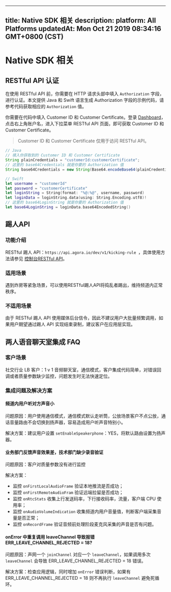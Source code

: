 
---
title: Native SDK 相关
description: 
platform: All Platforms
updatedAt: Mon Oct 21 2019 08:34:16 GMT+0800 (CST)
---
# Native SDK 相关
## RESTful API  认证

在使用 RESTful API 前，你需要在 HTTP 请求头部中填入 `Authorization` 字段，进行认证。本文提供 Java 和 Swift 语言生成 Authorization 字段的示例代码，请参考代码获取相应的 `Authorization` 值。

你需要在代码中填入 Customer ID 和  Customer Certificate。登录 [Dashboard](https://dashboard.agora.io)，点击右上角账户名，进入下拉菜单 RESTful API 页面，即可获取 Customer ID 和 Customer Certificate。

> Customer ID 和 Customer Certificate 仅用于访问 RESTful API。

```java
// Java
// 填入你获取到的 Customer ID 和 Customer Certificate
String plainCredentials = "customerId:customerCertificate";
// 这里的 base64Credentials 就是你要的 Authorization 值
String base64Credentials = new String(Base64.encodeBase64(plainCredentials.getBytes()));
```

```swift
// Swift
let username = "customerId"
let password = "customerCertificate"
let loginString = String(format: "%@:%@", username, password)
let loginData = loginString.data(using: String.Encoding.utf8)!
// 这里的 base64LoginString 就是你要的 Authorization 值
let base64LoginString = loginData.base64EncodedString()
```

## 踢人API

### 功能介绍

RESTful 踢人 API：`https://api.agora.io/dev/v1/kicking-rule `，具体使用方法请参见 [控制台RESTful API](../../cn/API%20Reference/dashboard_restful_live.md)。

### 适用场景

遇到炸房等紧急场景，可以使用RESTful踢人API将捣乱者踢出，维持频道内正常秩序。

### 不适用场景

由于 RESTful 踢人 API 使用媒体后台信令，因此不建议用户大批量频繁调用，如果用户期望通过踢人 API 实现结束录制，建议客户在应用层实现。

## 两人语音聊天室集成 FAQ

### 客户场景

社交行业 LB 客户：1 v 1 音频聊天室，通信模式，客户集成代码简单，对错误回调或者质量参数缺少监控，问题发生时无法快速定位。

### 集成问题及解决方案

#### 频道内用户听对方声音小

问题原因：用户使用通信模式，通信模式默认走听筒，公放场景客户不点公放，通话音量路由不会切换到扬声器，容易造成用户听声音特别小。

解决方案：建议用户设置 `setEnableSpeakerphone`：YES，将默认路由设置为扬声器。

#### 业务部门反馈声音效果差，技术部门缺少录音验证

问题原因：客户对质量参数没有进行监控

解决方案：
* 监控 `onFirstLocalAudioFrame` 验证本地推流是否成功；
* 监控 `onFirstRemoteAudioFram` 验证远端拉留是否成功；
* 监控 `onRtcStats` 收集上行发送码率，下行接收码率，流量，客户端 CPU 使用率；
* 监控 `onAudioVolumeIndication` 收集频道内用户音量值，判断客户端采集音量是否正常；
* 监控 `onRecordFrame` 验证音频前处理阶段麦克风采集的声音是否有问题。

#### onError 中重复调用 leaveChannel 导致报错 ERR_LEAVE_CHANNEL_REJECTED = 18?

问题原因：声网一个 `joinChannel` 对应一个 `leaveChannel`，如果调用多次 `leaveChannel` 会导致 ERR_LEAVE_CHANNEL_REJECTED = 18 错误。

解决方案：检查应用逻辑，同时增加 `onError` 错误判断，如果有 ERR_LEAVE_CHANNEL_REJECTED = 18 则不再执行 `leaveChannel` 避免死循环。

